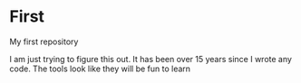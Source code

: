 First
=====

My first repository

I am just trying to figure this out. It has been over 15 years since I wrote any code. The tools look like they will be fun to learn

